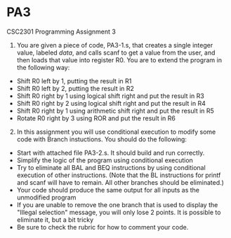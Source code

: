 # PA3
CSC2301 Programming Assignment 3

1.  You are given a piece of code, PA3-1.s, that creates a single integer value, labeled *data*, and calls scanf to get a value from the user, and then loads that value into register R0.  You are to extend the program in the following way:
  * Shift R0 left by 1, putting the result in R1
  * Shift R0 left by 2, putting the result in R2
  * Shift R0 right by 1 using logical shift right and put the result in R3
  * Shift R0 right by 2 using logical shift right and put the result in R4
  * Shift R0 right by 1 using arithmetic shift right and put the result in R5
  * Rotate R0 right by 3 using ROR and put the result in R6

2.  In this assignment you will use conditional execution to modify some code with Branch instuctions.  You should do the following:
  * Start with attached file PA3-2.s.  It should build and run correctly.
  * Simplify the logic of the program using conditional execution
  * Try to eliminate all BAL and BEQ instructions by using conditional execution of other instructions.  (Note that the BL instructions for printf and scanf will have to remain.  All other branches should be eliminated.)
  * Your code should produce the same output for all inputs as the unmodified program
  * If you are unable to remove the one branch that is used to display the "Illegal selection" message, you will only lose 2 points.  It is possible to eliminate it, but a bit tricky
  * Be sure to check the rubric for how to comment your code.
